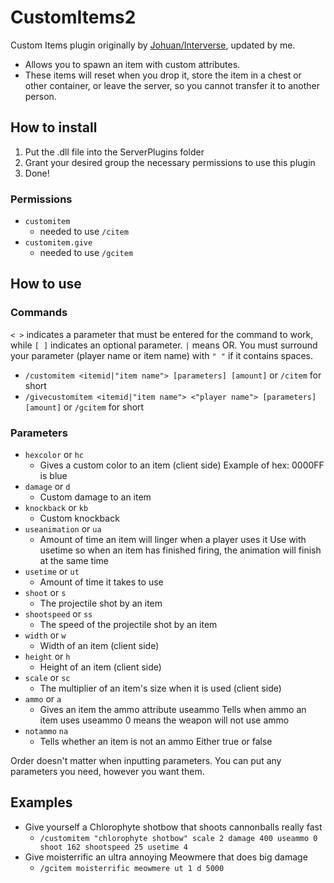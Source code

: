# CustomItems2
Custom Items plugin originally by [Johuan/Interverse](https://github.com/Interverse/CustomItems), updated by me.

- Allows you to spawn an item with custom attributes.
- These items will reset when you drop it, store the item in a chest or other container, or leave the server, so you cannot transfer it to another person.

## How to install
1. Put the .dll file into the ServerPlugins folder
2. Grant your desired group the necessary permissions to use this plugin
3. Done!

### Permissions
- `customitem `
  - needed to use `/citem`
- `customitem.give`
  - needed to use `/gcitem`

## How to use
### Commands
`< >` indicates a parameter that must be entered for the command to work, while `[ ]` indicates an optional parameter. `|` means OR. You must surround your parameter (player name or item name) with `" "` if it contains spaces. 
- `/customitem <itemid|"item name"> [parameters] [amount]`  or `/citem` for short
- `/givecustomitem <itemid|"item name"> <"player name"> [parameters] [amount]` or `/gcitem` for short

### Parameters
- `hexcolor` or `hc` 
  - Gives a custom color to an item (client side) Example of hex: 0000FF is blue 
- `damage` or `d` 
  - Custom damage to an item 
- `knockback` or `kb` 
  - Custom knockback 
- `useanimation` or `ua` 
  - Amount of time an item will linger when a player uses it Use with usetime so when an item has finished firing, the animation will finish at the same time 
- `usetime` or `ut` 
  - Amount of time it takes to use 
- `shoot` or `s` 
  - The projectile shot by an item 
- `shootspeed` or `ss` 
  - The speed of the projectile shot by an item 
- `width` or `w` 
  - Width of an item (client side) 
- `height` or `h` 
  - Height of an item (client side) 
- `scale` or `sc` 
  - The multiplier of an item's size when it is used (client side) 
- `ammo` or `a` 
  - Gives an item the ammo attribute useammo Tells when ammo an item uses useammo 0 means the weapon will not use ammo 
- `notammo` `na` 
  - Tells whether an item is not an ammo Either true or false 

Order doesn't matter when inputting parameters. You can put any parameters you need, however you want them.

## Examples 
- Give yourself a Chlorophyte shotbow that shoots cannonballs really fast
  - `/customitem "chlorophyte shotbow" scale 2 damage 400 useammo 0 shoot 162 shootspeed 25 usetime 4`
- Give moisterrific an ultra annoying Meowmere that does big damage
  - `/gcitem moisterrific meowmere ut 1 d 5000`
